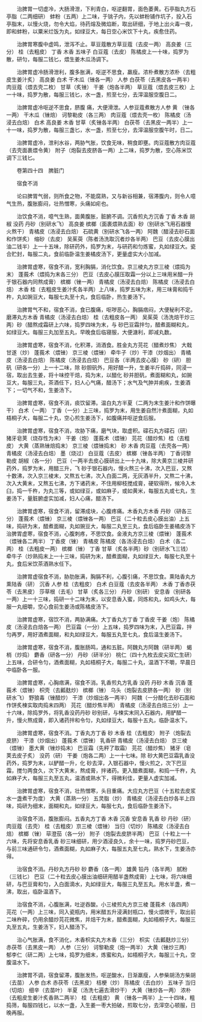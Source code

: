 <!-- { "loadSidebar": true } -->
　　治脾胃一切虚冷，大肠滑泄，下利青白，呕逆翻胃，面色萎黄。石亭脂丸方石亭脂（二两细研） 蚌粉（五两）上二味，于铫子内，先以蚌粉铺作坑子，投入石亭脂末，以慢火烧，勿令大焰，待药熔及微焰断，取出研细，于地上出火毒一夜，即和蚌粉，以粟米烂饭为丸，如绿豆大，每日空心米饮下十丸，疾愈住药。

　　治脾胃寒腹中虚鸣，泄泻不止。草豆蔻散方草豆蔻（去皮一两） 高良姜（三分） 桂（去粗皮） 丁香 木香 五味子 白豆蔻（去皮） 陈橘皮上一十味，捣罗为散，研匀，每服二钱匕，煨生姜木瓜汤调下。

　　治脾胃虚冷肠滑泄利，腹多胀满，呕逆不思食，羸瘦。浓朴煮散方浓朴（去粗皮生姜汁炙） 高良姜 白术 干木瓜（锉各一两） 人参 白茯苓（去黑皮各一两半） 肉豆蔻（煨去壳二枚） 甘草（炙锉） 干姜（炮各半两） 草豆蔻（煨去皮三枚）上一十味，捣罗为散，每服三钱匕，水一盏，煎至七分，去滓温服空腹日二。

　　治脾胃虚冷呕逆不思食，脐腹 痛，大便滑泄。人参豆蔻煮散方人参 黄 （锉各一两） 干木瓜（锉焙） 诃黎勒皮（各三两） 肉豆蔻（煨去壳一枚） 陈橘皮（汤浸去白焙） 白术 高良姜 木香 甘草（炙锉各半两） 白茯苓（去黑皮一两半）上一十一味，捣罗为散，每服三盏匕，水一盏，煎至七分，去滓温服空腹午时，日二。

　　治脾胃虚冷，泄利水谷，两胁气胀，饮食无味，稍食即壅。肉豆蔻散方肉豆蔻（去壳面裹煨令黄） 附子（炮裂去皮脐各一两）上二味，捣罗为散，空心陈米饮调下三钱匕。

　　卷第四十四　脾脏门

　　宿食不消

　　论曰脾胃气弱，则所食之物，不能腐熟，又与新谷相兼，宿滞腹内，则令人噫气生热，腹胀膨闷，壮热憎寒，头痛如疟也。

　　治饮食不消，噫气生熟，面黄腹胀，脏腑不调。沉香煎丸方沉香 丁香 木香 胡椒 没药 丹砂（别研水飞） 高良姜 槟榔（面裹煨熟去面）砂（别研水飞用石器慢火熬干） 青橘皮（汤浸去白焙） 石硫黄（别研水飞各一两） 阿魏（醋浸去砂石面和作饼炙） 缩砂（去皮） 吴茱萸（陈者汤洗取沉者炒各半两） 巴豆（去皮心膜出油二钱半）上一十五味，除研药外，捣罗为末，与研药和匀炼蜜，丸如绿豆大。瓷合贮封，每服二丸，食前临卧温生姜橘皮汤下，更量虚实大小加减。

　　治脾胃虚寒，宿食不消，宽利胸膈，消化饮食。京三棱丸方京三棱（煨捣为末） 蓬莪术（煨捣为末各三分） 巴豆（去皮心膜压取霜一分以上三味用米醋一升于银石器内同熬成膏） 槟榔（锉一两） 青橘皮（汤浸去白焙） 陈橘皮（汤浸去白焙） 木香 桂（去粗皮生姜汁炙各半两）上八味，捣罗五味为末，用三味膏和捣千杵，丸如豌豆大，每服七丸至十丸，食后临卧，热生姜汤下。

　　治脾胃气不和，宿食不消，食已腹痛，呕哕恶心，胸膈痞闷，大便秘利不定。磨滞丸方木香 青橘皮（汤浸去白焙） 桂（去粗皮各一两） 吴茱萸（汤洗焙干炒三两）砂（醋熬成霜研上六味，捣罗四味为末，与 砂巴豆霜拌匀，醋煮面糊和丸，如绿豆大。每服三丸加至五丸，早晚食后临寝服，大便溏利，即减丸数。

　　治脾胃虚寒，宿食不消，化积滞，消酒食。胜金丸方芫花（醋煮炒焦） 大戟 甘遂（炒） 蓬莪术（煨锉） 京三棱（煨锉） 牵牛子（炒）干漆（炒烟出） 青橘皮（汤浸去白焙） 陈橘皮（汤浸去白焙） 巴豆各（半两去皮心膜） 砂（研） 胆矾（研各一分）上一十二味，除 砂胆矾外，用好醋一升，生姜半斤捣碎，同浸一宿，取出去生姜，将十味控干焙，捣为末，以醋化 砂并胆矾，煮面糊和丸，如豌豆大，每服三丸，茶酒任下，妇人心气痛，醋汤下；水气及气肿并痢疾，生姜酒下；一切气不和，生姜汤下。

　　治脾胃虚寒，宿食不消，痰饮留滞。温白丸方半夏（二两为末生姜汁和作饼曝干） 白术（一两） 丁香（一分）上三味，捣罗为末，用生姜自然汁煮面糊，丸如梧桐子大，每服二十丸，空心煎生姜汤下，如腹痛并呕逆食后服。

　　治脾胃虚寒，宿食不消，攻胁下痛，磨气块，取虚积。礞石丸方礞石（研） 猪牙皂荚（烧存性为末） 干姜（炮） 蓬莪术（煨锉） 芫花（醋炒焦）桂（去粗皮） 大黄（蒸熟锉焙捣末） 京三棱（煨锉捣末） 砂 木香 肉豆蔻（去壳各一两） 青橘皮（汤浸去白焙） 墨（烧过） 白豆蔻（去皮） 槟榔（锉各半两） 丁香诃黎勒皮 胡椒（各一分） 巴豆（一两半去皮心膜研出上一十九味，除大黄京三棱并研药外，捣罗为末，用醋三升，飞 砂于银石器内，慢火熬三十沸，次入巴豆，又熬十数沸，次入京三棱末，又熬五七沸，次入白面二两，无灰酒半升，又熬二十沸，次入大黄末，又熬五七沸，方下诸药末，不住用柳枝搅成膏，硬软得所，候冷入木臼，捣一千杵，为丸三等，或如绿豆，或如麻子，或如黄米，每服五丸或七丸，生姜汤下，量脏腑虚实加减，妇人心痛，醋汤下。

　　治脾胃虚寒，宿食不消，留滞成块，心腹疼痛。木香丸方木香 丹砂（研各三分） 蓬莪术（煨锉） 京三棱（煨锉各一两） 巴豆（二十粒去皮心膜出油）上五味，捣研为末，醋煮面糊，丸如豌豆大，每服二丸至三丸，食后临卧生姜橘皮汤下治脾胃虚寒，宿食不消，心腹刺疼，不思饮食。金液丸方京三棱（煨锉） 蓬莪术（煨锉各二两半） 丁香皮（锉） 青橘皮 陈橘皮（各汤浸去白焙） 白术（各二两） 桂（去粗皮一两） 槟榔（锉） 丁香 甘草（炙各半两）砂（别研水飞三钱） 牵牛子（炒熟捣末上一十三味，捣研为末，醋煮面糊，丸如绿豆大，每服七丸至十丸，食后米饮茶酒熟水任下。

　　治脾胃虚宿食不消，胁肋胀满，胸膈不利，心腹引痛，不思饮食。熏陆香丸方熏陆香（研） 沉香 人参 桂（去粗皮） 白术 白豆蔻（去皮各半两） 木香 丁香赤茯苓（去黑皮） 莎草根（去毛） 甘草（炙各三分） 丹砂（别研） 安息香（别研各一两）上一十三味，捣研一十二味为末，以安息香入蜜，同炼和丸，如鸡头大，每服一丸细嚼，空心食前生姜汤或陈橘皮汤下。

　　治脾胃虚寒，宿饮不消，两胁满痛。大丁香丸方丁香 丁香皮 干姜（炮） 陈橘皮（汤浸去白焙各一两） 巴豆霜（一分）上五味，捣罗四味为末，入巴豆霜，拌匀再罗，用好酒煮面糊，和丸如绿豆大，每服五丸至七丸，食后温生姜汤下。

　　治脾胃虚寒，宿食不消，腹胀肠鸣，通和五脏。阿魏丸方阿魏（研半两） 蝎梢（炒捣） 麝香（研各一分） 丹砂（研半分） 桃仁（四十九枚去皮尖双仁生研）上五味，合研令匀，酒煮面糊，丸如梧桐子大，每服二十丸，温酒下不嚼，早晨日中临卧各一服。

　　治脾胃虚寒，心胸痞满，宿食不消。乳香煎丸方乳香 没药 丹砂 木香 沉香 蓬莪术（煨锉） 枳壳（去瓤麸炒） 槟榔（锉） 乌头（炮裂去皮脐各一两） 砂（别研水飞） 野狼毒（锉醋炒） 干漆（炒烟出各一两半） 阿魏（一分醋化去砂石面和作饼炙楝实取肉捣末四两） 芫花（醋炒焦半两） 青橘皮（汤浸去白焙三分）上一十六味，除捣罗外，将乳香没药丹砂 砂别研，与楝实末同入石器内，用酽醋一升，慢火熬成膏，即入诸药拌和令匀，丸如绿豆大，每服十五丸，临卧温水下。

　　治脾胃虚寒，宿食不消。丁香丸方丁香 砂 木香 桂（去粗皮） 附子（炮裂去皮脐） 干漆（炒烟出） 蓬莪术（煨锉） 乳香研 青橘皮（汤浸去白焙） 京三棱（煨锉） 墨大黄（锉炒捣末） 巴豆霜（先秤了取霜） 芫花（醋炒焦） 猪牙（皂荚去皮子炙） 没药（研） 干姜（炮各二两）上一十七味。除 砂大黄巴豆霜乳香没药外，捣罗为末，以酽醋一升，化 砂去滓，入银石器中，慢火煎之，次下巴豆霜，搅匀两食久，次下大黄末，熬成膏，拌诸药。更入醋煮面糊，和捣一千杵，丸如麻子大，每服三丸至五丸，温酒或熟水下，得微利佳，更量人虚实加减。

　　治脾胃虚寒，宿食不消，壮热憎寒，头目重痛。大应丸方巴豆（十五粒去皮浆水一盏煮干为度） 大黄（蒸熟一分） 五灵脂（炒） 青橘皮（汤浸去白炒各半上四味，捣研为细末，面糊和丸，如绿豆大，每服七丸，食后临卧生姜汤下。

　　治宿食不消，腹胀膨闷。五香丸方丁香 木香 沉香 安息香 乳香 砂 丹砂（研） 肉豆蔻（去壳） 桂（去粗皮）京三棱（煨锉） 当归（切炒） 陈橘皮（汤浸去白焙） 槟榔（锉） 荜澄茄（各一分） 附子（炮裂去皮脐半两） 巴豆（十粒上一十六味，先将安息香乳香 砂三味细研，用少酒浸良久，余十一味，捣罗丹砂巴豆，与前三味通研令匀，酒煮面糊，丸如麻子大，每服五丸至七丸，熟水下，生姜汤亦得。

　　治宿食不消。丹砂丸方丹砂 砂 麝香（各一两） 雄黄 铅丹（各半两） 腻粉（三钱匕） 巴豆（二十粒去皮心膜出油细研用醋半盏熬成膏）上七味，将六味细研，与巴豆膏和匀，入白面滴水，丸如绿豆大，每服三丸至五丸。用水半盏，煮一沸，取出，临卧温酒下。

　　治宿食不消，心腹胀满，吐逆吞酸。小三棱煎丸方京三棱 蓬莪术（各四两） 芫花（一两）上三味，同入瓷瓶内，用米醋五升浸满封瓶口，慢火煨微干，取出前二味杵碎，仍用余醋炒芫花微焦，并焙干为末，醋煮面糊，丸如梧桐子大，每服三丸至五丸，生姜汤下，妇人醋汤下。

　　治心气胀满，食不消化，木香枳实丸方木香（三分） 枳实（去瓤麸炒三分） 赤茯苓（去黑皮一两） 人参（三分） 诃黎勒皮（炮一两半） 大黄（锉炒三两） 郁李仁（研二两）上七味，捣罗为细末，炼蜜和丸，如梧桐子大，每服三十丸，空腹温水下。

　　治脾胃不调，宿食留滞，腹胀发热，呕逆酸水，日渐羸瘦，人参柴胡汤方柴胡（去苗） 人参 白术 赤茯苓（去黑皮） 桔梗（炒） 陈橘皮（去白炒） 五味子 当归（切焙） 细辛（去苗叶） 半夏（汤洗七遍去滑炒干） 大黄（锉炒各一两） 浓朴（去粗皮生姜汁炙香熟二两半） 桂（去粗皮） 黄 （锉各一两半）上一十四味，粗捣筛，每服四钱匕，以水一盏，入生姜一枣大拍破，煎取七分，去滓空心顿服，日晚再服。

